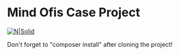# Mind Ofis Case Project
[![N|Solid](https://mindofis.com/img/logo/logo2.png)](https://www.mindofis.com)

Don't forget to "composer install" after cloning the project!
